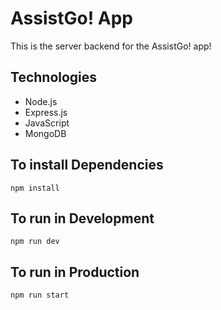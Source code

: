 # AssistGo! App

This is the server backend for the AssistGo! app!

## Technologies

- Node.js
- Express.js
- JavaScript
- MongoDB

## To install Dependencies

`npm install`

## To run in Development

`npm run dev`

## To run in Production

`npm run start`

